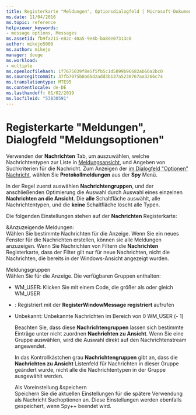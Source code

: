 ```yaml
---
title: Registerkarte "Meldungen", Optionsdialogfeld | Microsoft-Dokumentation
ms.date: 11/04/2016
ms.topic: reference
helpviewer_keywords:
- message options, Messages
ms.assetid: fb9fa211-e82c-40a5-9e4b-ba8de07313c0
author: mikejo5000
ms.author: mikejo
manager: douge
ms.workload:
- multiple
ms.openlocfilehash: 1f7675039f8e5f5fb5c1d5899b96682ab60a2bc0
ms.sourcegitcommit: 37fb7075b0a65d2add3b137a5230767aa3266c74
ms.translationtype: MTE95
ms.contentlocale: de-DE
ms.lasthandoff: 01/02/2019
ms.locfileid: "53830591"
---
```

# <a name="messages-tab-message-options-dialog-box"></a>Registerkarte "Meldungen", Dialogfeld "Meldungsoptionen"
Verwenden der **Nachrichten** Tab, um auszuwählen, welche Nachrichtentypen zur Liste in [Meldungsansicht](../debugger/messages-view.md), und Angeben von Suchkriterien für die Nachricht. Zum Anzeigen der [im Dialogfeld "Optionen" Nachricht](../debugger/message-options-dialog-box.md), wählen Sie **Protokollmeldungen** aus der **Spy** Menü.  
  
 In der Regel zuerst auswählen **Nachrichtengruppen**, und der anschließenden Optimierung die Auswahl durch Auswahl eines einzelnen **Nachrichten an die Ansicht**. Die **alle** Schaltfläche auswählt, alle Nachrichtentypen, und die **keine** Schaltfläche löscht alle Typen.  
  
 Die folgenden Einstellungen stehen auf der **Nachrichten** Registerkarte:  
  
 &Anzuzeigende Meldungen:  
 Wählen Sie bestimmte Nachrichten für die Anzeige. Wenn Sie ein neues Fenster für die Nachrichten erstellen, können sie alle Meldungen anzuzeigen. Wenn Sie Nachrichten von Filtern die **Nachrichten** Registerkarte, dass der Filter gilt nur für neue Nachrichten, nicht die Nachrichten, die bereits in der Windows-Ansicht angezeigt wurden.  
  
 Meldungsgruppen  
 Wählen Sie für die Anzeige. Die verfügbaren Gruppen enthalten:  
  
- WM_USER: Klicken Sie mit einem Code, die größer als oder gleich WM_USER  
  
- : Registriert mit der **RegisterWindowMessage registriert** aufrufen  
  
- Unbekannt: Unbekannte Nachrichten im Bereich von 0 WM_USER (- 1)  
  
  Beachten Sie, dass diese **Nachrichtengruppen** lassen sich bestimmte Einträge unter nicht zuordnen **Nachrichten zu Ansicht**. Wenn Sie eine Gruppe auswählen, wird die Auswahl direkt auf den Nachrichtenstream angewendet.  
  
  In das Kontrollkästchen grau **Nachrichtengruppen** gibt an, dass die **Nachrichten zu Ansicht** Listenfeld für Nachrichten in dieser Gruppe geändert wurde, nicht alle die Nachrichtentypen in der Gruppe ausgewählt werden.  
  
  Als Voreinstellung &speichern  
  Speichern Sie die aktuellen Einstellungen für die spätere Verwendung als Nachricht Suchoptionen an. Diese Einstellungen werden ebenfalls gespeichert, wenn Spy++ beendet wird.